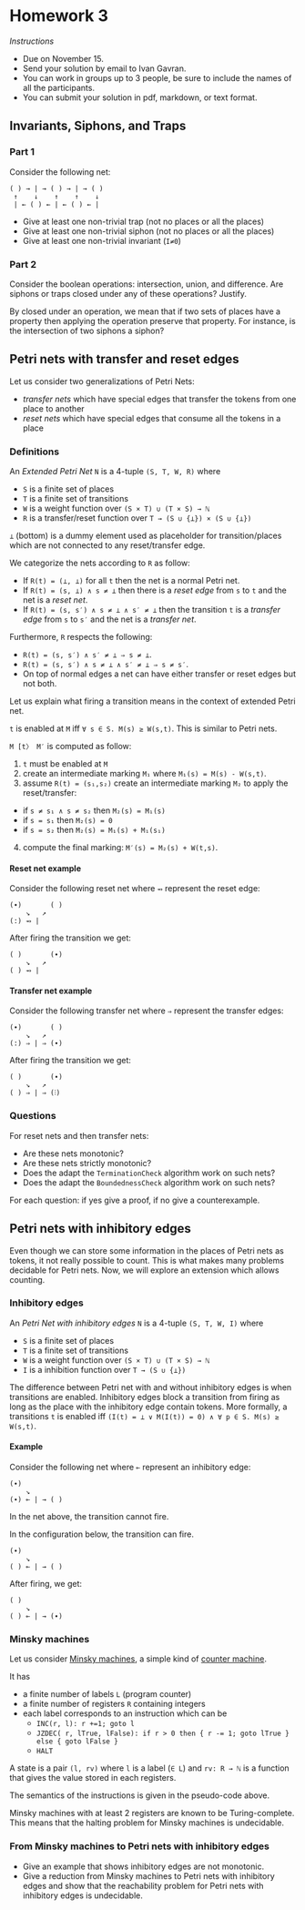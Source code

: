 # Homework 3

_Instructions_
* Due on November 15.
* Send your solution by email to Ivan Gavran.
* You can work in groups up to 3 people, be sure to include the names of all the participants.
* You can submit your solution in pdf, markdown, or text format.

## Invariants, Siphons, and Traps

### Part 1

Consider the following net:
```
( ) → | → ( ) → | → ( )
 ↑    ↓    ↑    ↑    ↓
 | ← ( ) ← | ← ( ) ← |
```

* Give at least one non-trivial trap (not no places or all the places)
* Give at least one non-trivial siphon (not no places or all the places)
* Give at least one non-trivial invariant (`I≠0`)

### Part 2

Consider the boolean operations: intersection, union, and difference.
Are siphons or traps closed under any of these operations? Justify.

By closed under an operation, we mean that if two sets of places have a property then applying the operation preserve that property.
For instance, is the intersection of two siphons a siphon?


## Petri nets with transfer and reset edges

Let us consider two generalizations of Petri Nets:
* _transfer nets_ which have special edges that transfer the tokens from one place to another
* _reset nets_ which have special edges that consume all the tokens in a place

### Definitions

An _Extended Petri Net_ `N` is a 4-tuple `(S, T, W, R)` where
* `S` is a finite set of places
* `T` is a finite set of transitions
* `W` is a weight function over `(S × T) ∪ (T × S) → ℕ`
* `R` is a transfer/reset function over `T → (S ∪ {⊥}) × (S ∪ {⊥})`

`⊥` (bottom) is a dummy element used as placeholder for transition/places which are not connected to any reset/transfer edge.

We categorize the nets according to `R` as follow:
* If `R(t) = (⊥, ⊥)` for all `t` then the net is a normal Petri net.
* If `R(t) = (s, ⊥) ∧ s ≠ ⊥` then there is a _reset edge_ from `s` to `t` and the net is a _reset net_.
* If `R(t) = (s, s′) ∧ s ≠ ⊥ ∧ s′ ≠ ⊥` then the transition `t` is a _transfer edge_ from `s` to `s′` and the net is a _transfer net_.

Furthermore, `R` respects the following:
* `R(t) = (s, s′) ∧ s′ ≠ ⊥ ⇒ s ≠ ⊥`.
* `R(t) = (s, s′) ∧ s ≠ ⊥ ∧ s′ ≠ ⊥ ⇒ s ≠ s′`.
* On top of normal edges a net can have either transfer or reset edges but not both.

Let us explain what firing a transition means in the context of extended Petri net.

`t` is enabled at `M` iff `∀ s ∈ S. M(s) ≥ W(s,t)`.
This is similar to Petri nets.

`M [t〉 M′` is computed as follow:
1. `t` must be enabled at `M`
2. create an intermediate marking `M₁` where `M₁(s) = M(s) - W(s,t)`.
3. assume `R(t) = (s₁,s₂)` create an intermediate marking `M₂` to apply the reset/transfer:
  * if `s ≠ s₁ ∧ s ≠ s₂` then `M₂(s) = M₁(s)`
  * if `s = s₁` then `M₂(s) = 0`
  * if `s = s₂` then `M₂(s) = M₁(s) + M₁(s₁)`
4. compute the final marking: `M′(s) = M₂(s) + W(t,s)`.

#### Reset net example

Consider the following reset net where `⥇` represent the reset edge:
```
(∙)       ( )
    ↘   ↗
(:) ⥇ |
```

After firing the transition we get:
```
( )       (∙)
    ↘   ↗
( ) ⥇ |
```

#### Transfer net example

Consider the following transfer net where `⇒` represent the transfer edges:
```
(∙)       ( )
    ↘   ↗
(:) ⇒ | ⇒ (∙)
```

After firing the transition we get:
```
( )       (∙)
    ↘   ↗
( ) ⇒ | ⇒ (⫶)
```

### Questions

For reset nets and then transfer nets:
* Are these nets monotonic?
* Are these nets strictly monotonic?
* Does the adapt the `TerminationCheck` algorithm work on such nets?
* Does the adapt the `BoundednessCheck` algorithm work on such nets?

For each question: if yes give a proof, if no give a counterexample.


## Petri nets with inhibitory edges

Even though we can store some information in the places of Petri nets as tokens, it not really possible to count.
This is what makes many problems decidable for Petri nets.
Now, we will explore an extension which allows counting.

### Inhibitory edges

An _Petri Net with inhibitory edges_ `N` is a 4-tuple `(S, T, W, I)` where
* `S` is a finite set of places
* `T` is a finite set of transitions
* `W` is a weight function over `(S × T) ∪ (T × S) → ℕ`
* `I` is a inhibition function over `T → (S ∪ {⊥})`

The difference between Petri net with and without inhibitory edges is when transitions are enabled.
Inhibitory edges block a transition from firing as long as the place with the inhibitory edge contain tokens.
More formally, a transitions `t` is enabled iff `(I(t) = ⊥ ∨ M(I(t)) = 0) ∧ ∀ p ∈ S. M(s) ≥ W(s,t)`.

#### Example

Consider the following net where `⟜` represent an inhibitory edge:
```
(∙)
    ↘
(∙) ⟜ | → ( )
```
In the net above, the transition cannot fire.

In the configuration below, the transition can fire.
```
(∙)
    ↘
( ) ⟜ | → ( )
```
After firing, we get:
```
( )
    ↘
( ) ⟜ | → (∙)
```

### Minsky machines

Let us consider [Minsky machines](https://en.wikipedia.org/wiki/Counter-machine_model#1961:_Minsky.27s_model_of_a_partial_recursive_function_reduced_to_a_.22program.22_of_only_two_instructions), a simple kind of [counter machine](https://en.wikipedia.org/wiki/Counter_machine).

It has
* a finite number of labels `L` (program counter)
* a finite number of registers `R` containing integers
* each label corresponds to an instruction which can be
  - `INC(r, l): r +=1; goto l`
  - `JZDEC( r, lTrue, lFalse): if r > 0 then { r -= 1; goto lTrue } else { goto lFalse }`
  - `HALT`

A state is a pair `(l, rv)` where `l` is a label (`∈ L`) and `rv: R → ℕ` is a function that gives the value stored in each registers.

The semantics of the instructions is given in the pseudo-code above.

Minsky machines with at least 2 registers are known to be Turing-complete.
This means that the halting problem for Minsky machines is undecidable.

### From Minsky machines to Petri nets with inhibitory edges

* Give an example that shows inhibitory edges are not monotonic.
* Give a reduction from Minsky machines to Petri nets with inhibitory edges and show that the reachability problem for Petri nets with inhibitory edges is undecidable.
